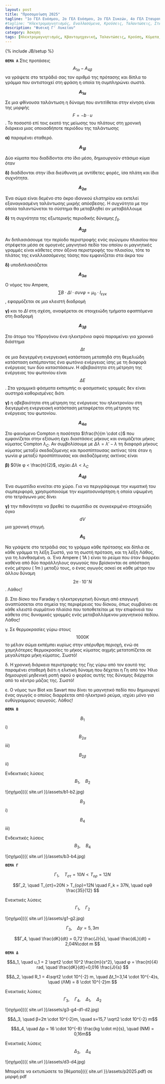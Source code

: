 ```yaml
---
layout: post
title: "Προσομοίωση 2025"
tagline: "1ο ΓΕΛ Ευόσμου, 2ο ΓΕΛ Ευόσμου, 2ο ΓΕΛ Συκεών, 4ο ΓΕΛ Σταυρούπολης, 27o ΓΕΛ Θεσσαλονίκης, 8ο ΓΕΛ Θεσσαλονίκης, Αμερικάνικη Γεωργική Σχολή, Ελληνικό Κολέγιο Θεσσαλονίκης, Εσπερινό Γυμνάσιο με Λυκειακές τάξεις Κω, Μουσικό Σχολείο Θεσσαλονίκης, Πειραματικό Σχολείο Πανεπιστημίου Θεσσαλονίκης, "
#tagline: "Ηλεκτρομαγνητισμός, Εναλλασόμενα, Κρούσεις, Ταλαντώσεις, Στερεό, Κβαντομηχανική, Κύματα"
description: "Φυσική Γ' Λυκείου"
category: Άσκηση
tags: [Ηλεκτρομαγνητισμός, Κβαντομηχανική, Ταλαντώσεις, Κρούση, Κύματα, Στερεό]
---
```

{% include JB/setup %}



<style type='text/css'>
ol {<!--  w w w.  j  a  v  a  2s.c om-->
font-family: sans-serif;
list-style-type: lower-greek;
}
</style>


**`ΘΕΜΑ A`**
Στις προτάσεις $$Α_{1α}-Α_{4β}$$ να γράψετε στο τετράδιό σας τον αριθμό της πρότασης και
δίπλα το γράμμα που αντιστοιχεί στη φράση η οποία τη συμπληρώνει σωστά.

**$$A_{1α}$$** 

Σε μια φθίνουσα ταλάντωση η δύναμη που αντιτίθεται στην κίνηση είναι της μορφής $$F=-b\cdot υ$$. Το ποσοστό επί τοις εκατό της μείωσης του πλάτους στη χρονική διάρκεια μιας οποιασδήποτε περιόδου της ταλάντωσης

**α)** παραμένει σταθερό.


**$$A_{1β}$$** 

Δύο κύματα που διαδίδονται στο ίδιο μέσο, δημιουργούν στάσιμο κύμα όταν

**δ)** διαδίδονται στην ίδια διεύθυνση με αντίθετες φορές, ίσα πλάτη και ίδια συχνότητα.



**$$A_{2α}$$** 

Ένα σώμα είναι δεμένο στο άκρο ιδανικού ελατηρίου και εκτελεί εξαναγκασμένη ταλάντωσης μικρής απόσβεσης. Η συχνότητα με την οποία ταλαντώνεται το σύστημα θα μεταβληθεί αν μεταβάλλουμε

**δ)** τη συχνότητα της εξωτερικής περιοδικής δύναμης $f_δ$.

**$$A_{2β}$$** 

Αν διπλασιάσουμε την περίοδο περιστροφής ενός αγώγιμου πλαισίου που στρέφεται μέσα σε ομογενές μαγνητικό πεδίο του οποίου οι μαγνητικές γραμμές είναι κάθετες στον άξονα περιστροφής του πλαισίου, τότε το πλάτος της εναλλασσόμενης τάσης που εμφανίζεται στα άκρα του 

**δ)** υποδιπλασιάζεται

**$$A_{3α}$$** 


Ο νόμος του Ampere, $$\sum B \cdot Δl \cdot συνφ=μ_0 \cdot I_{εγκ}$$, εφαρμόζεται σε μια κλειστή διαδρομή 


**γ)** και το $Δl$ στη σχέση, αναφέρεται σε στοιχειώδη τμήματα εφαπτόμενα στη διαδρομή

**$$A_{3β}$$** 

Στο άτομο του Υδρογόνου ένα ηλεκτρόνιο αφού παραμείνει για χρονικό διάστημα $$Δt$$ σε μια διεγερμένη ενεργειακή κατάσταση μεταπηδά στη θεμελιώδη κατάσταση εκπέμποντας ένα φωτόνιο ενέργειας ίσης με τη διαφορά ενέργειας των δύο καταστάσεων. Η αβεβαιότητα στη μέτρηση της ενέργειας του φωτονίου είναι $$ΔE$$. Στα γραμμικά φάσματα εκπομπής οι φασματικές γραμμές δεν είναι αυστηρά καθορισμένες διότι

**γ)** η αβεβαιότητα στη μέτρηση της ενέργειας του ηλεκτρονίου στη διεγερμένη ενεργειακή κατάσταση μεταφέρεται στη μέτρηση της ενέργειας του φωτονίου.  


**$$A_{4α}$$** 


Στο φαινόμενο Compton η ποσότητα $\frac{h}{m \cdot c}$ που εμφανίζεται στην εξίσωση έχει διαστάσεις μήκους και ονομάζεται μήκος κύματος Compton $λ_C$. Αν συμβολίσουμε με $Δλ=λ'-λ$ τη διαφορά μήκους κύματος μεταξύ σκεδαζόμενης και προσπίπτουσας ακτίνας τότε όταν η γωνία $φ$ μεταξύ προσπίπτουσας και σκεδαζόμενης ακτίνας είναι

**β)** $0\le φ < \frac{π}{2}$, ισχύει $Δλ<λ_C$

**$$A_{4β}$$** 

Ένα σωματίδιο κινείται στο χώρο. Για να περιγράψουμε την κυματική του συμπεριφορά, χρησιμοποιούμε την κυματοσυνάρτηση η οποία υψωμένη στο τετράγωνο μας δίνει

**γ)** την πιθανότητα να βρεθεί το σωματίδιο σε συγκεκριμένο στοιχειώδη όγκο $$dV$$ μια χρονική στιγμή.


**$$Α_5$$** 

Να γράψετε στο τετράδιό σας το γράμμα κάθε πρότασης και δίπλα σε κάθε γράμμα τη λέξη Σωστό, για τη σωστή πρόταση, και τη λέξη Λάθος, για τη λανθασμένη.
α. Ένα Ampere ( 1A ) είναι το ρεύμα που όταν διαρρέει καθένα από δύο παράλληλους αγωγούς που βρίσκονται σε απόσταση ενός μέτρου ( 1m ) μεταξύ τους, ο ένας αγωγός ασκεί σε κάθε μέτρο του άλλου δύναμη $$2π \cdot 10^{-} N$$. Λάθος!


β. Στο δίσκο του Faraday η ηλεκτρεγερτική δύναμη από επαγωγή αναπτύσσεται στα σημεία της περιφέρειας του δίσκου, όπως συμβαίνει σε κάθε κλειστό συρμάτινο πλαίσιο που τοποθετείται με την επιφάνειά του κάθετα στις
δυναμικές γραμμές ενός μεταβαλλόμενου μαγνητικού πεδίου. Λάθος!

γ. Σε θερμοκρασίες γύρω στους $$1000 Κ$$ το μέλαν σώμα εκπέμπει κυρίως στην υπέρυθρη περιοχή, ενώ σε χαμηλότερες θερμοκρασίες το μήκος κύματος αιχμής μετατοπίζεται σε μεγαλύτερα μήκη κύματος. Σωστό!

δ. Η χρονική διάρκεια περιστροφής της Γης γύρω από τον εαυτό της παραμένει σταθερή διότι η ελκτική δύναμη που δέχεται η Γη από τον Ήλιο δημιουργεί μηδενική ροπή αφού ο φορέας αυτής της δύναμης διέρχεται από το κέντρο μάζας της. Σωστό!

ε. Ο νόμος των Biot και Savart που δίνει το μαγνητικό πεδίο που δημιουργεί ένας αγωγός ο οποίος διαρρέεται από ηλεκτρικό ρεύμα, ισχύει μόνο για ευθύγραμμους αγωγούς. Λάθος!


**`ΘΕΜΑ B`**


$$Β_1$$ i)


$$Β_{2α}$$ iii)


$$Β_{2β}$$ ii)


Ενδεικτικές λύσεις $$B_1, \quad B_2$$

![σχήμα]({{ site.url }}/assets/b1-b2.jpg)


$$Β_3$$ i)


$$Β_4$$ iii)


Ενδεικτικές λύσεις $$B_3, \quad B_4$$


![σχήμα]({{ site.url }}/assets/b3-b4.jpg)



**`ΘΕΜΑ Γ`**

$$Γ_1, \quad Τ_{στ}=10Ν < T_{ορ}=12Ν$$

$$Γ_2, \quad Τ_{στ}=20Ν > T_{ορ}=12Ν \quad F_k = 37N, \quad εφθ \frac{35}{12} $$


Ενεικτικές λύσεις $$Γ_1, \quad Γ_2$$

![σχήμα]({{ site.url }}/assets/g1-g2.jpg)



$$Γ_3, \quad Δy=5,3m$$

$$Γ_4, \quad \frac{dK}{dt} = 0,72 \frac{J}{s}, \quad \frac{dL}{dt} = 2,04N\cdot m $$



**`ΘΕΜΑ Δ`**

$$Δ_1, \quad υ_1 = 2 \sqrt2 \cdot 10^2 \frac{m}{s^2}, \quad φ = \frac{π}{4} rad, \quad \frac{dK}{dt}=0,016 \frac{J}{s} $$

$$Δ_2, \quad R_1 = 4\sqrt2 \cdot 10^{-2} m, \quad Δt_1=3,14 \cdot 10^{-4}s, \quad (ΛΜ) = 8 \cdot 10^{-2}m $$

Ενεικτικές λύσεις $$Γ_3, \quad Γ_4, \quad Δ_1, \quad Δ_2$$

![σχήμα]({{ site.url }}/assets/g3-g4-d1-d2.jpg)


$$Δ_3, \quad β=2π \cdot 10^{-2}m, \quad s=15,7 \sqrt2 \cdot 10^{-2} m$$

$$Δ_4, \quad Δp = 16 \cdot 10^{-8} \frac{kg \cdot m}{s}, \quad (NM) = 0,16m$$



Ενεικτικές λύσεις $$Δ_3, \quad Δ_4$$

![σχήμα]({{ site.url }}/assets/d3-d4.jpg)


Μπορείτε να εκτυπώσετε τα [θέματα]({{ site.url }}/assets/p2025.pdf) σε μορφή pdf  


